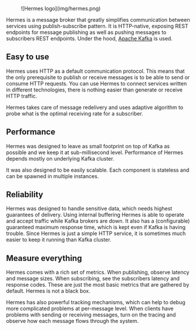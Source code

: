 <figure markdown>
![Hermes logo](img/hermes.png)
</figure>


Hermes is a message broker that greatly simplifies communication between services using publish-subscribe pattern.
It is HTTP-native, exposing REST endpoints for message publishing as well as pushing messages to subscribers REST endpoints.
Under the hood, [Apache Kafka](http://kafka.apache.org) is used.

## Easy to use

Hermes uses HTTP as a default communication protocol. This means that the only prerequisite to publish or receive
messages is to be able to send or consume HTTP requests. You can use Hermes to connect services written in different
technologies, there is nothing easier than generate or receive HTTP traffic.

Hermes takes care of message redelivery and uses adaptive algorithm to probe what is the optimal receiving rate for a
subscriber.

## Performance

Hermes was designed to leave as small footprint on top of Kafka as possible and we keep it at sub-millisecond level.
Performance of Hermes depends mostly on underlying Kafka cluster.

It was also designed to be easily scalable. Each component is stateless and can be spawned in multiple instances.

## Reliability

Hermes was designed to handle sensitive data, which needs highest guarantees of delivery. Using internal buffering
Hermes is able to operate and accept traffic while Kafka brokers are down. It also has a (configurable) guaranteed
maximum response time, which is kept even if Kafka is having trouble. Since Hermes is just a simple HTTP service, it
is sometimes much easier to keep it running than Kafka cluster.

## Measure everything

Hermes comes with a rich set of metrics. When publishing, observe latency and message sizes. When subscribing, see the
subscribers latency and response codes. These are just the most basic metrics that are gathered by default. Hermes is
not a black box.

Hermes has also powerful tracking mechanisms, which can help to debug more complicated problems at per-message level.
When clients have problems with sending or receiving messages, turn on the tracing and observe how each message flows
through the system.
